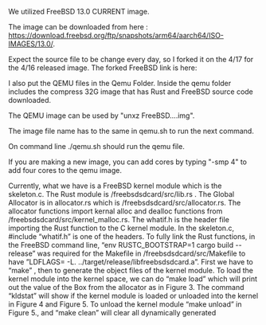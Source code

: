 We utilized FreeBSD 13.0 CURRENT image.

The image can be downloaded from here : https://download.freebsd.org/ftp/snapshots/arm64/aarch64/ISO-IMAGES/13.0/. 

Expect the source file to be change every day, so I forked it on the 4/17 for the 4/16 released image. 
The forked FreeBSD link is here: 

I also put the QEMU files in the Qemu Folder. Inside the qemu folder includes the compress 32G image that has Rust and FreeBSD source code downloaded.

The QEMU image can be used by "unxz FreeBSD....img". 

The image file name has to the same in qemu.sh to run the next command.

On command line ./qemu.sh should run the qemu file.

If you are making a new image, you can add cores by typing "-smp 4" to add four cores to the qemu image.

Currently, what we have is a FreeBSD kernel module which is the skeleton.c. The Rust module is /freebsdsdcard/src/lib.rs . The Global Allocator is in allocator.rs which is /freebsdsdcard/src/allocator.rs.  The allocator functions import kernal alloc and dealloc  functions from /freebsdsdcard/src/kernel_malloc.rs.   The whatif.h is the header file importing the Rust function to the C kernel module. In the skeleton.c, #include “whatif.h” is one of the headers. To fully link the Rust functions, in the FreeBSD command line, “env RUSTC_BOOTSTRAP=1 cargo build --release” was required for the Makefile in /freebsdsdcard/src/Makefile to have ”LDFLAGS= -L. ../target/release/libfreebsdsdcard.a”.  First we have to “make” , then to generate the object files of the kernel module. To load the kernel module into the kernel space, we can do “make load” which will print out the value of the Box from the allocator as in Figure 3. The command “kldstat” will show if the kernel module is loaded or unloaded into the kernel in Figure 4 and Figure 5. To unload the kernel module “make unload” in Figure 5., and “make clean” will clear all dynamically generated 









